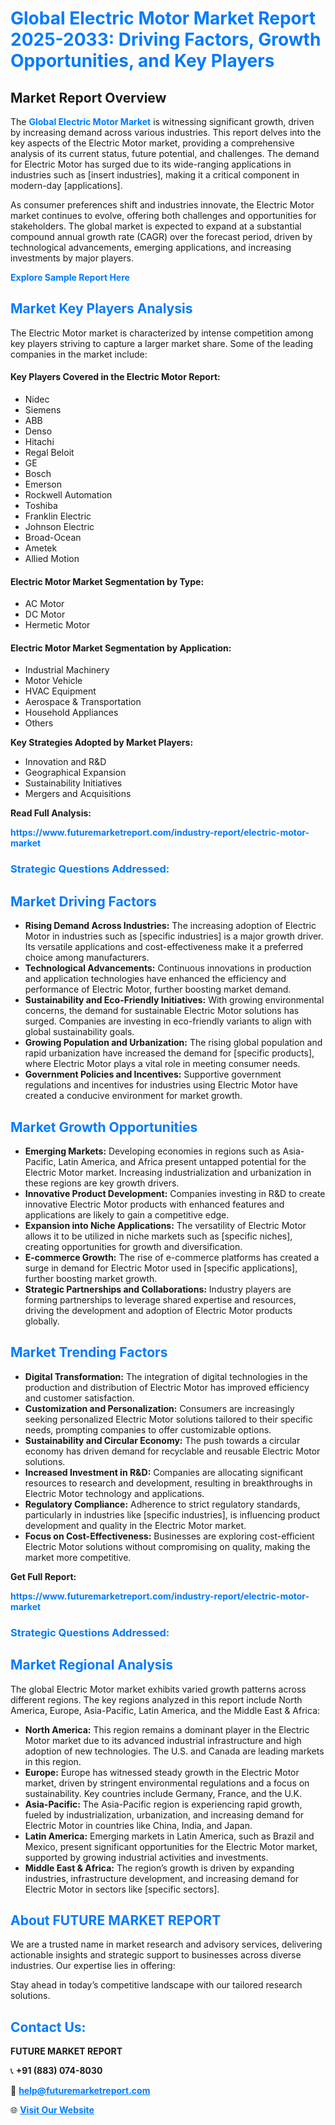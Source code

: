 <h1 style="color: #007BFF;">Global Electric Motor Market Report 2025-2033: Driving Factors, Growth Opportunities, and Key Players</h1>

<section id="overview">
<h2>Market Report Overview</h2>
<p>The <a href="https://www.futuremarketreport.com/industry-report/electric-motor-market" style="color: #007BFF; text-decoration: none;"><strong>Global Electric Motor Market</strong></a> is witnessing significant growth, driven by increasing demand across various industries. This report delves into the key aspects of the Electric Motor market, providing a comprehensive analysis of its current status, future potential, and challenges. The demand for Electric Motor has surged due to its wide-ranging applications in industries such as [insert industries], making it a critical component in modern-day [applications].</p>
<p>As consumer preferences shift and industries innovate, the Electric Motor market continues to evolve, offering both challenges and opportunities for stakeholders. The global market is expected to expand at a substantial compound annual growth rate (CAGR) over the forecast period, driven by technological advancements, emerging applications, and increasing investments by major players.</p>
</section>

<section id="overview">
<p><a href="https://www.futuremarketreport.com/request-sample/reportId=50498" style="color: #007BFF; text-decoration: none;"><strong>Explore Sample Report Here</strong></a></p>
</section>

<section id="key-players">
<h2 style="color: #007BFF;">Market Key Players Analysis</h2>
<p>The Electric Motor market is characterized by intense competition among key players striving to capture a larger market share. Some of the leading companies in the market include:</p>
<h4>Key Players Covered in the Electric Motor Report:</h4>
<ul><li>Nidec</li><li>Siemens</li><li>ABB</li><li>Denso</li><li>Hitachi</li><li>Regal Beloit</li><li>GE</li><li>Bosch</li><li>Emerson</li><li>Rockwell Automation</li><li>Toshiba</li><li>Franklin Electric</li><li>Johnson Electric</li><li>Broad-Ocean</li><li>Ametek</li><li>Allied Motion</li></ul>
<h4>Electric Motor Market Segmentation by Type:</h4>
<ul><li>AC Motor</li><li>DC Motor</li><li>Hermetic Motor</li></ul>

<h4>Electric Motor Market Segmentation by Application:</h4>
<ul><li>Industrial Machinery</li><li>Motor Vehicle</li><li>HVAC Equipment</li><li>Aerospace &amp; Transportation</li><li>Household Appliances</li><li>Others</li></ul>
<p><strong>Key Strategies Adopted by Market Players:</strong></p>
<ul>
<li>Innovation and R&D</li>
<li>Geographical Expansion</li>
<li>Sustainability Initiatives</li>
<li>Mergers and Acquisitions</li>
</ul>
</section>

<section>
<p><strong>Read Full Analysis: </strong></p><a href="https://www.futuremarketreport.com/industry-report/electric-motor-market" style="color: #007BFF; text-decoration: none;"><strong>https://www.futuremarketreport.com/industry-report/electric-motor-market</strong></a>
<h3 style="color: #007BFF;">Strategic Questions Addressed:</h3>
</section>

<section id="driving-factors">
<h2 style="color: #007BFF;">Market Driving Factors</h2>
<ul>
<li><strong>Rising Demand Across Industries:</strong> The increasing adoption of Electric Motor in industries such as [specific industries] is a major growth driver. Its versatile applications and cost-effectiveness make it a preferred choice among manufacturers.</li>
<li><strong>Technological Advancements:</strong> Continuous innovations in production and application technologies have enhanced the efficiency and performance of Electric Motor, further boosting market demand.</li>
<li><strong>Sustainability and Eco-Friendly Initiatives:</strong> With growing environmental concerns, the demand for sustainable Electric Motor solutions has surged. Companies are investing in eco-friendly variants to align with global sustainability goals.</li>
<li><strong>Growing Population and Urbanization:</strong> The rising global population and rapid urbanization have increased the demand for [specific products], where Electric Motor plays a vital role in meeting consumer needs.</li>
<li><strong>Government Policies and Incentives:</strong> Supportive government regulations and incentives for industries using Electric Motor have created a conducive environment for market growth.</li>
</ul>
</section>

<section id="growth-opportunities">
<h2 style="color: #007BFF;">Market Growth Opportunities</h2>
<ul>
<li><strong>Emerging Markets:</strong> Developing economies in regions such as Asia-Pacific, Latin America, and Africa present untapped potential for the Electric Motor market. Increasing industrialization and urbanization in these regions are key growth drivers.</li>
<li><strong>Innovative Product Development:</strong> Companies investing in R&D to create innovative Electric Motor products with enhanced features and applications are likely to gain a competitive edge.</li>
<li><strong>Expansion into Niche Applications:</strong> The versatility of Electric Motor allows it to be utilized in niche markets such as [specific niches], creating opportunities for growth and diversification.</li>
<li><strong>E-commerce Growth:</strong> The rise of e-commerce platforms has created a surge in demand for Electric Motor used in [specific applications], further boosting market growth.</li>
<li><strong>Strategic Partnerships and Collaborations:</strong> Industry players are forming partnerships to leverage shared expertise and resources, driving the development and adoption of Electric Motor products globally.</li>
</ul>
</section>

<section id="trending-factors">
<h2 style="color: #007BFF;">Market Trending Factors</h2>
<ul>
<li><strong>Digital Transformation:</strong> The integration of digital technologies in the production and distribution of Electric Motor has improved efficiency and customer satisfaction.</li>
<li><strong>Customization and Personalization:</strong> Consumers are increasingly seeking personalized Electric Motor solutions tailored to their specific needs, prompting companies to offer customizable options.</li>
<li><strong>Sustainability and Circular Economy:</strong> The push towards a circular economy has driven demand for recyclable and reusable Electric Motor solutions.</li>
<li><strong>Increased Investment in R&D:</strong> Companies are allocating significant resources to research and development, resulting in breakthroughs in Electric Motor technology and applications.</li>
<li><strong>Regulatory Compliance:</strong> Adherence to strict regulatory standards, particularly in industries like [specific industries], is influencing product development and quality in the Electric Motor market.</li>
<li><strong>Focus on Cost-Effectiveness:</strong> Businesses are exploring cost-efficient Electric Motor solutions without compromising on quality, making the market more competitive.</li>
</ul>
</section>

<section>
<p><strong>Get Full Report: </strong></p><a href="https://www.futuremarketreport.com/industry-report/electric-motor-market" style="color: #007BFF; text-decoration: none;"><strong>https://www.futuremarketreport.com/industry-report/electric-motor-market</strong></a>
<h3 style="color: #007BFF;">Strategic Questions Addressed:</h3>
</section>


<section id="regional-analysis">
<h2 style="color: #007BFF;">Market Regional Analysis</h2>
<p>The global Electric Motor market exhibits varied growth patterns across different regions. The key regions analyzed in this report include North America, Europe, Asia-Pacific, Latin America, and the Middle East & Africa:</p>
<ul>
<li><strong>North America:</strong> This region remains a dominant player in the Electric Motor market due to its advanced industrial infrastructure and high adoption of new technologies. The U.S. and Canada are leading markets in this region.</li>
<li><strong>Europe:</strong> Europe has witnessed steady growth in the Electric Motor market, driven by stringent environmental regulations and a focus on sustainability. Key countries include Germany, France, and the U.K.</li>
<li><strong>Asia-Pacific:</strong> The Asia-Pacific region is experiencing rapid growth, fueled by industrialization, urbanization, and increasing demand for Electric Motor in countries like China, India, and Japan.</li>
<li><strong>Latin America:</strong> Emerging markets in Latin America, such as Brazil and Mexico, present significant opportunities for the Electric Motor market, supported by growing industrial activities and investments.</li>
<li><strong>Middle East & Africa:</strong> The region’s growth is driven by expanding industries, infrastructure development, and increasing demand for Electric Motor in sectors like [specific sectors].</li>
</ul>
</section>

<footer>
<h2 style="color: #007BFF;">About FUTURE MARKET REPORT</h2>
<p>We are a trusted name in market research and advisory services, delivering actionable insights and strategic support to businesses across diverse industries. Our expertise lies in offering:</p>

<p>Stay ahead in today’s competitive landscape with our tailored research solutions.</p>

<h2 style="color: #007BFF;">Contact Us:</h2>
<p><strong>FUTURE MARKET REPORT</strong></p>
<p>📞 <strong>+91 (883) 074-8030</strong></p>
<p>📧 <strong><a href="mailto:help@futuremarketreport.com" style="color: #007BFF;">help@futuremarketreport.com</a></strong></p>
<p>🌐 <strong><a href="https://www.futuremarketreport.com/" style="color: #007BFF;">Visit Our Website</a></strong></p>
</footer>